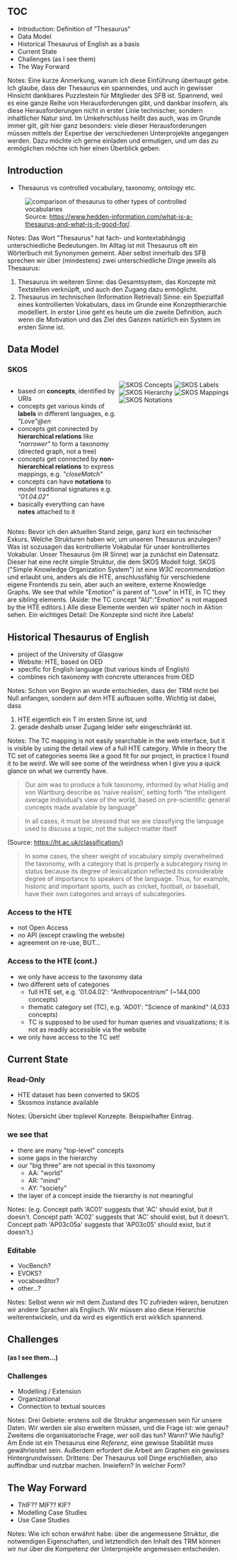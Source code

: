 ## TOC

* Introduction: Definition of ”Thesaurus“
* Data Model <!-- .element class="fragment"  -->
* Historical Thesaurus of English as a basis <!-- .element class="fragment"  -->
* Current State <!-- .element class="fragment"  -->
* Challenges (as I see them) <!-- .element class="fragment"  -->
* The Way Forward <!-- .element class="fragment"  -->

Notes: Eine kurze Anmerkung, warum ich diese Einführung überhaupt gebe. Ich glaube, dass der Thesaurus ein spannendes, und auch in gewisser Hinsicht dankbares Puzzlestein für Mitglieder des SFB ist. Spannend, weil es eine ganze Reihe von Herausforderungen gibt, und dankbar insofern, als diese Herausforderungen nicht in erster Linie technischer, sondern inhaltlicher Natur sind. Im Umkehrschluss heißt das auch, was im Grunde immer gilt, gilt hier ganz besonders: viele dieser Herausforderungen müssen mittels der Expertise der verschiedenen Unterprojekte angegangen werden. Dazu möchte ich gerne einladen und ermutigen, und um das zu ermöglichen möchte ich hier einen Überblick geben. 



## Introduction

* Thesaurus vs controlled vocabulary, taxonomy, ontology etc.

<figure>
<img alt="comparison of thesaurus to other types of controlled vocabularies" src="./img/Controlled-vocabulary-types-chart-thesauri.png">
<figcaption>Source: <a href="https://www.hedden-information.com/what-is-a-thesaurus-and-what-is-it-good-for/">https://www.hedden-information.com/what-is-a-thesaurus-and-what-is-it-good-for/</a>.</figcaption>
</figure>

Notes: Das Wort "Thesaurus" hat fach- und kontextabhängig unterschiedliche Bedeutungen. Im Alltag ist mit Thesaurus oft ein Wörterbuch mit Synonymen gemeint. Aber selbst innerhalb des SFB sprechen wir über (mindestens) zwei unterschiedliche Dinge jeweils als Thesaurus:
1. Thesaurus im weiteren Sinne: das Gesamtsystem, das Konzepte mit Textstellen verknüpft, und auch den Zugang dazu ermöglicht.
2. Thesaurus im technischen (Information Retrieval) Sinne: ein Spezialfall eines kontrollierten Vokabulars, dass im Grunde eine Konzepthierarchie modelliert. 
In erster Linie geht es heute um die zweite Definition, auch wenn die Motivation und das Ziel des Ganzen natürlich ein System im ersten Sinne ist.



## Data Model


### SKOS

<div style="display: grid; grid-template-columns: 1fr 1fr;">
<div class="list">
<ul>
<li class="fragment" data-fragment-index="1">based on <b>concepts</b>, identified by URIs</li> 
<li class="fragment" data-fragment-index="2">concepts get various kinds of <b>labels</b> in different languages, e.g. <em>"Love"@en</em></li>
<li class="fragment" data-fragment-index="3">concepts get connected by <b>hierarchical relations</b> like <em>"narrower"</em> to form a taxonomy (directed graph, not a tree)</li>
<li class="fragment" data-fragment-index="4">concepts get connected by <b>non-hierarchical relations</b> to express mappings, e.g. <em>"closeMatch"</em></li>
<li class="fragment" data-fragment-index="5">concepts can have <b>notations</b> to model traditional signatures e.g. <em>"01.04.02"</em></li>
<li class="fragment" data-fragment-index="6">basically everything can have <b>notes</b> attached to it</li>
</ul>
</div>
<div class="graphic">
<div class="r-stack">
  <img alt="SKOS Concepts" src="./img/skos-model-1.png" class="fragment" data-fragment-index="1"/>
  <img alt="SKOS Labels" src="./img/skos-model-2.png" class="fragment" data-fragment-index="2"/>
  <img alt="SKOS Hierarchy" src="./img/skos-model-3.png" class="fragment" data-fragment-index="3"/>
  <img alt="SKOS Mappings" src="./img/skos-model-4.png" class="fragment" data-fragment-index="4"/>
  <img alt="SKOS Notations" src="./img/skos-model-5.png" class="fragment" data-fragment-index="5"/>
</div>
</div>
</div>

Notes: Bevor ich den aktuellen Stand zeige, ganz kurz ein technischer Exkurs. Welche Strukturen haben wir, um unseren Thesaurus anzulegen? Was ist sozusagen das kontrollierte Vokabular für unser kontrolliertes Vokabular. Unser Thesaurus (im IR Sinne) war ja zunächst ein Datensatz. Dieser hat eine recht simple Struktur, die dem SKOS Modell folgt.
SKOS ("Simple Knowledge Organization System") ist eine _W3C recommendation_ und erlaubt uns, anders als die HTE, anschlussfähig für verschiedene eigene Frontends zu sein, aber auch an weitere, externe Knowledge Graphs.
We see that while "Emotion" is parent of "Love" in HTE, in TC they are sibling elements. (Aside: the TC concept "AU":"Emotion" is not mapped by the HTE editors.) Alle diese Elemente werden wir später noch in Aktion sehen. Ein wichtiges Detail: Die Konzepte sind nicht ihre Labels!



## Historical Thesaurus of English

* project of the University of Glasgow  <!-- .element class="fragment"  -->
* Website: HTE, based on OED  <!-- .element class="fragment"  -->
* specific for English language (but various kinds of English)  <!-- .element class="fragment"  -->
* combines rich taxonomy with concrete utterances from OED  <!-- .element class="fragment"  -->

Notes: Schon von Beginn an wurde entschieden, dass der TRM nicht bei Null anfangen, sondern auf dem HTE aufbauen sollte. Wichtig ist dabei, dass
1. HTE eigentlich ein T im ersten Sinne ist, und
2. gerade deshalb unser Zugang leider sehr eingeschränkt ist.


<!-- .slide: data-background-iframe="https://ht.ac.uk/category/#id=39622" -->

Notes: The TC mapping is not easily searchable in the web interface, but it is visible by using the detail view of a full HTE category.
While in theory the TC set of categories seems like a good fit for our project, in practice I found it to be _weird_. We will see some of the weirdness
when I give you a quick glance on what we currently have.


> Our aim was to produce a folk taxonomy, informed by what Hallig and von Wartburg describe as ‘naïve realism’, setting forth “the intelligent average individual’s view of the world, based on pre-scientific general concepts made available by language”

> In all cases, it must be stressed that we are classifying the language used to discuss a topic, not the subject-matter itself

(Source: https://ht.ac.uk/classification/)


>  In some cases, the sheer weight of vocabulary simply overwhelmed the taxonomy, with a category that is properly a subcategory rising in status because its degree of lexicalization reflected its considerable degree of importance to speakers of the language. Thus, for example, historic and important sports, such as cricket, football, or baseball, have their own categories and arrays of subcategories.


### Access to the HTE

* not Open Access  <!-- .element class="fragment"  -->
* no API (except crawling the website)  <!-- .element class="fragment"  -->
* agreement on re-use, BUT…  <!-- .element class="fragment"  -->



### Access to the HTE (cont.)

* we only have access to the taxonomy data <!-- .element class="fragment"  -->
* two different sets of categories  <!-- .element class="fragment"  -->
  * full HTE set, e.g. '01.04.02': "Anthropocentrism" (~144,000 concepts)
  * thematic category set (TC), e.g. 'AD01': "Science of mankind" (4,033 concepts)
  * TC is supposed to be used for human queries and visualizations; it is not as readily accessible via the website
* we only have access to the TC set!  <!-- .element class="fragment"  -->


## Current State


### Read-Only

* HTE dataset has been converted to SKOS
* Skosmos instance available


<!-- .slide: data--background-iframe="http://eris.vm.rub.de/Skosmos/en/" -->

Notes: Übersicht über toplevel Konzepte. Beispielhafter Eintrag.



### we see that

* there are many "top-level" concepts
* some gaps in the hierarchy
* our "big three" are not special in this taxonomy
  * AA: "world"
  * AR: "mind"
  * AY: "society"
* the layer of a concept inside the hierarchy is not meaningful 

Notes: (e.g. Concept path 'AC01' suggests that 'AC' should exist, but it doesn't.
Concept path 'AC02' suggests that 'AC' should exist, but it doesn't.
Concept path 'AP03c05a' suggests that 'AP03c05' should exist, but it doesn't.)


### Editable

* VocBench?
* EVOKS?
* vocabseditor?
* other…?

Notes: Selbst wenn wir mit dem Zustand des TC zufrieden wären, benutzen wir andere Sprachen als Englisch. Wir müssen also diese Hierarchie weiterentwickeln, und da wird es eigentlich erst wirklich spannend.



## Challenges
#### (as I see them…)


### Challenges

* Modelling / Extension  <!-- .element class="fragment"  -->
* Organizational  <!-- .element class="fragment"  -->
* Connection to textual sources  <!-- .element class="fragment"  -->

Notes: Drei Gebiete: erstens soll die Struktur angemessen sein für unsere Daten. Wir werden sie also erweitern müssen, und die Frage ist: wie genau?
Zweitens die organisatorische Frage, _wer_ soll das tun? Wann? Wie häufig? Am Ende ist ein Thesaurus eine _Referenz_, eine gewisse Stabilität muss gewährleistet sein. Außerdem erfordert die Arbeit am Graphen ein gewisses Hintergrundwissen.
Drittens: Der Thesaurus soll Dinge erschließen, also auffindbar und nutzbar machen. Inwiefern? In welcher Form?



## The Way Forward

* ThIF?? MIF?? KIF?  <!-- .element class="fragment"  -->
* Modelling Case Studies  <!-- .element class="fragment"  -->
* Use Case Studies  <!-- .element class="fragment"  -->

Notes: Wie ich schon erwähnt habe: über die angemessene Struktur, die notwendigen Eigenschaften, und letztendlich den Inhalt des TRM können wir nur über die Kompetenz der Unterprojekte angemessen entscheiden. 

